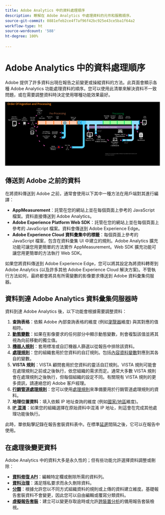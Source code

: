 ```yaml
---
title: Adobe Analytics 中的資料處理順序
description: 瞭解在 Adobe Analytics 中處理資料的元件和服務順序。
source-git-commit: 0881efeb2ce4f7af96f42bc925e43ce5ba1f64a2
workflow-type: ht
source-wordcount: '588'
ht-degree: 100%

---
```


# Adobe Analytics 中的資料處理順序

Adobe 提供了許多資料出現在報告之前變更或操縱資料的方法。此頁面會顯示各種 Adobe Analytics 功能處理資料的順序。您可以使用此清單來解決資料不一致問題，或在需要調整資料時決定使用哪種功能效果最好。

![處理順序](assets/processing-order.png)

## 傳送到 Adobe 之前的資料

在將資料傳送到 Adobe 之前，通常會使用以下其中一種方法在用戶端對其進行編譯：

* **AppMeasurement**：託管在您的網站上並在每個頁面上參考的 JavaScript 檔案。資料直接傳送到 Adobe Analytics。
* **Adobe Experience Platform Web SDK**：託管在您的網站上並在每個頁面上參考的 JavaScript 檔案。資料會傳送到 Adobe Experience Edge。
* **Adobe Experience Cloud 資料彙集中的標籤**：每個頁面上參考的 JavaScript 檔案，包含在資料彙集 UI 中建立的規則。Adobe Analytics 擴充功能可讓您用更簡單的方法實作 AppMeasurement。Web SDK 擴充功能可讓您用更簡單的方法執行 Web SDK。

如果您將資料傳送到 Adobe Experience Edge，您可以將其設定為將資料轉寄到 Adobe Analytics (以及許多其他 Adobe Experience Cloud 解決方案)。不管執行方法如何，最終都會將具有所需變數的影像要求傳送到 Adobe 資料彙集伺服器。

## 資料到達 Adobe Analytics 資料彙集伺服器時

資料到達 Adobe Analytics 後，以下功能會根據需要調整資料：

1. **查詢表格**：依賴 Adobe 內部查詢表格的維度 (例如[瀏覽器](/help/components/dimensions/browser.md)維度) 與其對應的值相符。
2. [**動態變數**](/help/implement/vars/page-vars/dynamic-variables.md)：如果在影像要求的任何部分中顯示動態變數，則會複製該值並將其視為向前移動的獨立值。
3. [**機器人規則**](/help/admin/admin/bot-removal/bot-rules.md)：套用標准或自訂機器人篩選以從報告中排除該資料。
4. [**處理規則**](/help/admin/admin/c-processing-rules/processing-rules.md)：您的組織套用於您資料的自訂規則。包括[內容資料變數](/help/implement/vars/page-vars/contextdata.md)對應到其各自的變數。
5. **VISTA 規則**：VISTA 顧問套用於您資料的靈活自訂規則。VISTA 規則可能會在處理規則之前或之後執行，依您組織的需求而定。通常大多數 VISTA 規則會在處理規則之後執行，但每個組織的設定不同。有關現有 VISTA 規則的更多資訊，請連絡您的 Adobe 客戶經理。
6. [**行銷管道處理規則**](/help/components/c-marketing-channels/c-rules.md)：您可以使用[處理規則](/help/admin/admin/c-processing-rules/processing-rules.md)來準備要用於行銷管道處理規則的資料。
7. **地理位置資料**：填入依賴 IP 地址查詢的維度 (例如[國家/地區](/help/components/dimensions/countries.md)維度)。
8. [**IP 混淆**](/help/admin/admin/general-acct-settings-admin.md)：如果您的組織選擇在原始資料中混淆 IP 地址，則這會在完成其他處理功能後執行。

此時，單依點擊記錄在報告套裝資料表中。在標準[延遲](latency.md)間隔之後，它可以在報告中使用。

## 在處理後變更資料

Adobe Analytics 中的資料大多是永久性的；但有些功能允許選擇資料調整或刪除：

* [**資料修復 API**](https://developer.adobe.com/analytics-apis/docs/2.0/guides/endpoints/data-repair/)：編輯特定欄或刪除所需的資料列。
* [**資料治理**](/help/admin/c-data-governance/an-gdpr-workflow.md)：滿足隱私要求而永久刪除資料。
* [**分類**](/help/components/classifications/c-classifications.md)：根據允許您以不同方式組織資料的規則或上傳的資料建立維度。基礎報告套裝資料不會變更，因此您可以自由編輯或覆寫分類資料。
* [**虛擬報告套裝**](/help/components/vrs/vrs-about.md)：建立可以變更存取逾時或允許[跨裝置分析](/help/components/cda/overview.md)的備用報告套裝檢視。
